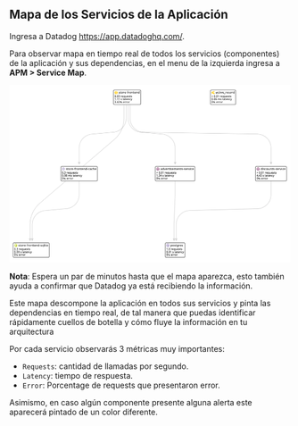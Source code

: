 ## Mapa de los Servicios de la Aplicación

Ingresa a Datadog <a href="https://app.datadoghq.com/" target="datadog">https://app.datadoghq.com/</a>.

Para observar mapa en tiempo real de todos los servicios (componentes) de la aplicación y sus dependencias, en el menu de la izquierda ingresa a **APM > Service Map**.

![Service Map](./assets/service-map.png)

**Nota**: Espera un par de minutos hasta que el mapa aparezca, esto también ayuda a confirmar que Datadog ya está recibiendo la información.

Este mapa descompone la aplicación en todos sus servicios y pinta las dependencias en tiempo real, de tal manera que puedas identificar rápidamente cuellos de botella y cómo fluye la información en tu arquitectura

Por cada servicio observarás 3 métricas muy importantes:
- `Requests`: cantidad de llamadas por segundo.
- `Latency`: tiempo de respuesta.
- `Error`: Porcentage de requests que presentaron error.

Asimismo, en caso algún componente presente alguna alerta este aparecerá pintado de un color diferente.